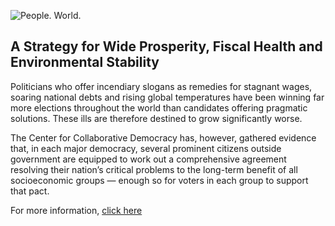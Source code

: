 ![People. World.](/files/people-world.jpg)

## A Strategy for Wide Prosperity, Fiscal Health and Environmental Stability

Politicians who offer incendiary slogans as remedies for stagnant wages, soaring national debts and rising global temperatures have been winning far more elections throughout the world than candidates offering pragmatic solutions. These ills are therefore destined to grow significantly worse.  

The Center for Collaborative Democracy has, however, gathered evidence that, in each major democracy, several prominent citizens outside government are equipped to work out a comprehensive agreement resolving their nation’s critical problems to the long-term benefit of all socioeconomic groups — enough so for voters in each group to support that pact. 

For more information, [click here][2]

[2]: http://www.GenuineRepresentation.org/reve

